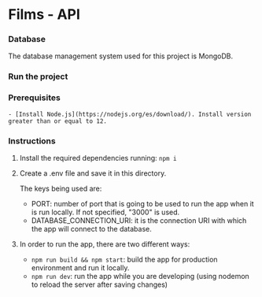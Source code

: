 # Films - API

### Database
The database management system used for this project is MongoDB.

### Run the project
### Prerequisites
    - [Install Node.js](https://nodejs.org/es/download/). Install version greater than or equal to 12.

### Instructions
1) Install the required dependencies running: ```npm i```
2) Create a .env file and save it in this directory.

    The keys being used are:
    - PORT: number of port that is going to be used to run the app when it is run locally. If not specified, "3000" is used.
    - DATABASE_CONNECTION_URI: it is the connection URI with which the app will connect to the database.

3) In order to run the app, there are two different ways:
    
    - ```npm run build && npm start```: build the app for production environment and run it locally. 
    - ```npm run dev```: run the app while you are developing (using nodemon to reload the server after saving changes)